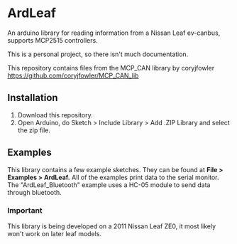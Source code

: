 # ArdLeaf
An arduino library for reading information from a Nissan Leaf ev-canbus, supports MCP2515 controllers.

This is a personal project, so there isn't much documentation.

This repository contains files from the MCP_CAN library by coryjfowler https://github.com/coryjfowler/MCP_CAN_lib

## Installation
1. Download this repository.
2. Open Arduino, do Sketch > Include Library > Add .ZIP Library and select the zip file.

## Examples
This library contains a few example sketches. They can be found at **File > Examples > ArdLeaf.**
All of the examples print data to the serial monitor.
The "ArdLeaf_Bluetooth" example uses a HC-05 module to send data through bluetooth.

### Important
This library is being developed on a 2011 Nissan Leaf ZE0, it most likely won't work on later leaf models.